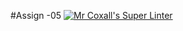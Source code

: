 #Assign -05
[![Mr Coxall's Super Linter](https://github.com/<ICS3U-C-Programming-Enoch-O/Assign-05>/workflows/Mr%20Coxall's%20Super%20Linter/badge.svg)](https://github.com/<ICS3U-C-Programming-Enoch-O/Assign-05>/actions/)
